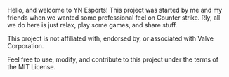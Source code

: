 Hello, and welcome to YN Esports!
This project was started by me and my
friends when we wanted some professional 
feel on Counter strike.
Rly, all we do here is just relax, play some
games, and share stuff.

This project is not affiliated with, endorsed by, or associated with Valve Corporation.

Feel free to use, modify, and contribute to this project under the terms of the MIT License.
